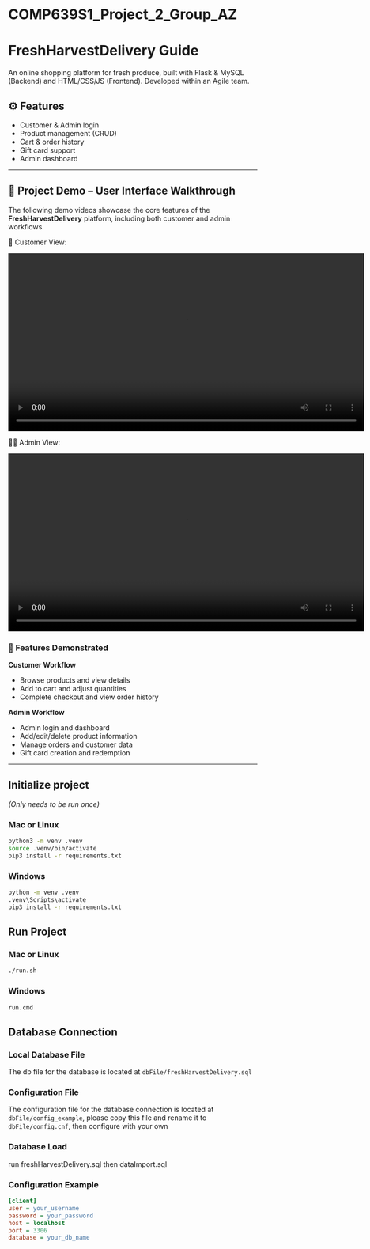 # COMP639S1_Project_2_Group_AZ

# FreshHarvestDelivery Guide

An online shopping platform for fresh produce, built with Flask & MySQL (Backend) and HTML/CSS/JS (Frontend). Developed within an Agile team.

## ⚙️ Features

- Customer & Admin login
- Product management (CRUD)
- Cart & order history
- Gift card support
- Admin dashboard

---

## 📸 Project Demo – User Interface Walkthrough

The following demo videos showcase the core features of the **FreshHarvestDelivery** platform, including both customer and admin workflows.

🛒 Customer View:

<video src="https://github.com/user-attachments/assets/208cc549-771e-40c7-9d68-966c27e0d3fa" controls width="720"></video>

🧑‍💼 Admin View:

<video src="https://github.com/user-attachments/assets/0dc4e4f2-a8d4-4416-be48-d519a3efcd55" controls width="720"></video>

### 🎯 Features Demonstrated

**Customer Workflow**

- Browse products and view details
- Add to cart and adjust quantities
- Complete checkout and view order history

**Admin Workflow**

- Admin login and dashboard
- Add/edit/delete product information
- Manage orders and customer data
- Gift card creation and redemption

---

## Initialize project

_(Only needs to be run once)_

### Mac or Linux

```bash
python3 -m venv .venv
source .venv/bin/activate
pip3 install -r requirements.txt
```

### Windows

```bash
python -m venv .venv
.venv\Scripts\activate
pip3 install -r requirements.txt
```

## Run Project

### Mac or Linux

```bash
./run.sh
```

### Windows

```bash
run.cmd
```

## Database Connection

### Local Database File

The db file for the database is located at `dbFile/freshHarvestDelivery.sql`

### Configuration File

The configuration file for the database connection is located at `dbFile/config_example`, please copy this file and rename it to `dbFile/config.cnf`, then configure with your own

### Database Load

run freshHarvestDelivery.sql then dataImport.sql

### Configuration Example

```ini
[client]
user = your_username
password = your_password
host = localhost
port = 3306
database = your_db_name
```
